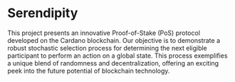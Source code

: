 # Serendipity
This project presents an innovative Proof-of-Stake (PoS) protocol developed on the Cardano blockchain. Our objective is to demonstrate a robust stochastic selection process for determining the next eligible participant to perform an action on a global state. This process exemplifies a unique blend of randomness and decentralization, offering an exciting peek into the future potential of blockchain technology.


